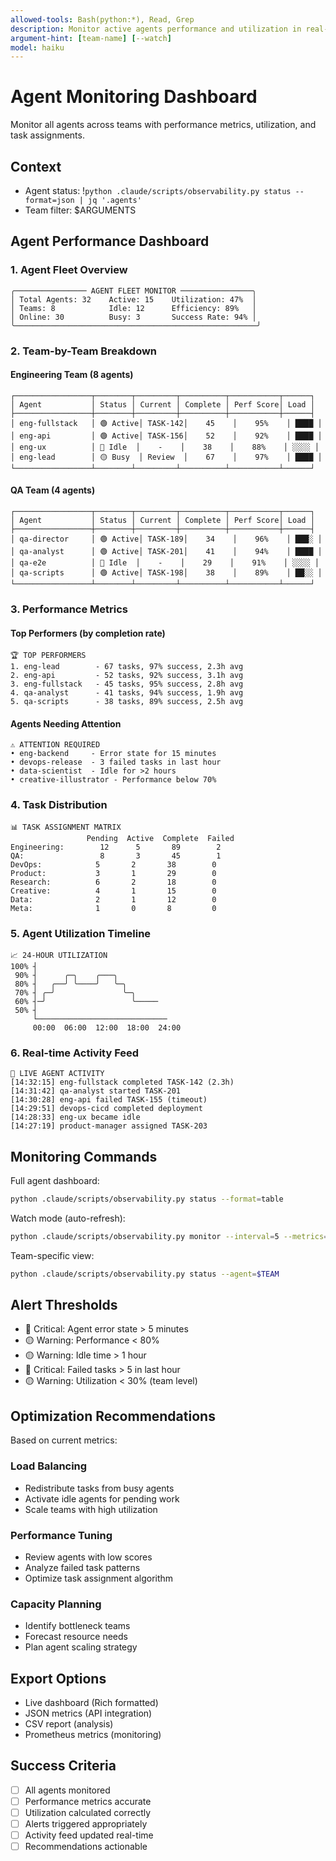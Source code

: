 ```yaml
---
allowed-tools: Bash(python:*), Read, Grep
description: Monitor active agents performance and utilization in real-time
argument-hint: [team-name] [--watch]
model: haiku
---
```


# Agent Monitoring Dashboard

Monitor all agents across teams with performance metrics, utilization, and task assignments.

## Context
- Agent status: !`python .claude/scripts/observability.py status --format=json | jq '.agents'`
- Team filter: $ARGUMENTS

## Agent Performance Dashboard

### 1. Agent Fleet Overview
```
╭──────────────── AGENT FLEET MONITOR ────────────────╮
│ Total Agents: 32    Active: 15    Utilization: 47%  │
│ Teams: 8            Idle: 12      Efficiency: 89%   │
│ Online: 30          Busy: 3       Success Rate: 94% │
╰──────────────────────────────────────────────────────╯
```

### 2. Team-by-Team Breakdown

#### Engineering Team (8 agents)
```
┌─────────────────┬────────┬─────────┬──────────┬───────────┬──────┐
│ Agent           │ Status │ Current │ Complete │ Perf Score│ Load │
├─────────────────┼────────┼─────────┼──────────┼───────────┼──────┤
│ eng-fullstack   │ 🟢 Active│ TASK-142│    45    │    95%    │ ████ │
│ eng-api         │ 🟢 Active│ TASK-156│    52    │    92%    │ ████ │
│ eng-ux          │ 🔵 Idle  │    -    │    38    │    88%    │ ░░░░ │
│ eng-lead        │ 🟡 Busy  │ Review  │    67    │    97%    │ ████ │
└─────────────────┴────────┴─────────┴──────────┴───────────┴──────┘
```

#### QA Team (4 agents)
```
┌─────────────────┬────────┬─────────┬──────────┬───────────┬──────┐
│ Agent           │ Status │ Current │ Complete │ Perf Score│ Load │
├─────────────────┼────────┼─────────┼──────────┼───────────┼──────┤
│ qa-director     │ 🟢 Active│ TASK-189│    34    │    96%    │ ███░ │
│ qa-analyst      │ 🟢 Active│ TASK-201│    41    │    94%    │ ████ │
│ qa-e2e          │ 🔵 Idle  │    -    │    29    │    91%    │ ░░░░ │
│ qa-scripts      │ 🟢 Active│ TASK-198│    38    │    89%    │ ██░░ │
└─────────────────┴────────┴─────────┴──────────┴───────────┴──────┘
```

### 3. Performance Metrics

#### Top Performers (by completion rate)
```
🏆 TOP PERFORMERS
1. eng-lead        - 67 tasks, 97% success, 2.3h avg
2. eng-api         - 52 tasks, 92% success, 3.1h avg
3. eng-fullstack   - 45 tasks, 95% success, 2.8h avg
4. qa-analyst      - 41 tasks, 94% success, 1.9h avg
5. qa-scripts      - 38 tasks, 89% success, 2.5h avg
```

#### Agents Needing Attention
```
⚠️ ATTENTION REQUIRED
• eng-backend     - Error state for 15 minutes
• devops-release  - 3 failed tasks in last hour
• data-scientist  - Idle for >2 hours
• creative-illustrator - Performance below 70%
```

### 4. Task Distribution

```
📊 TASK ASSIGNMENT MATRIX
                 Pending  Active  Complete  Failed
Engineering:        12      5       89        2
QA:                 8       3       45        1
DevOps:            5       2       38        0
Product:           3       1       29        0
Research:          6       2       18        0
Creative:          4       1       15        0
Data:              2       1       12        0
Meta:              1       0       8         0
```

### 5. Agent Utilization Timeline

```
📈 24-HOUR UTILIZATION
100% ┤
 90% ┤      ╭─╮    ╭───╮
 80% ┤   ╭──╯ ╰────╯   ╰─╮
 70% ┤ ╭─╯               ╰─╮
 60% ┤─╯                   ╰─────
 50% ┤
     └─────────────────────────────
     00:00  06:00  12:00  18:00  24:00
```

### 6. Real-time Activity Feed

```
🔄 LIVE AGENT ACTIVITY
[14:32:15] eng-fullstack completed TASK-142 (2.3h)
[14:31:42] qa-analyst started TASK-201
[14:30:28] eng-api failed TASK-155 (timeout)
[14:29:51] devops-cicd completed deployment
[14:28:33] eng-ux became idle
[14:27:19] product-manager assigned TASK-203
```

## Monitoring Commands

Full agent dashboard:
```bash
python .claude/scripts/observability.py status --format=table
```

Watch mode (auto-refresh):
```bash
python .claude/scripts/observability.py monitor --interval=5 --metrics=agents
```

Team-specific view:
```bash
python .claude/scripts/observability.py status --agent=$TEAM
```

## Alert Thresholds

- 🔴 Critical: Agent error state > 5 minutes
- 🟡 Warning: Performance < 80%
- 🟡 Warning: Idle time > 1 hour
- 🔴 Critical: Failed tasks > 5 in last hour
- 🟡 Warning: Utilization < 30% (team level)

## Optimization Recommendations

Based on current metrics:

### Load Balancing
- Redistribute tasks from busy agents
- Activate idle agents for pending work
- Scale teams with high utilization

### Performance Tuning
- Review agents with low scores
- Analyze failed task patterns
- Optimize task assignment algorithm

### Capacity Planning
- Identify bottleneck teams
- Forecast resource needs
- Plan agent scaling strategy

## Export Options

- Live dashboard (Rich formatted)
- JSON metrics (API integration)
- CSV report (analysis)
- Prometheus metrics (monitoring)

## Success Criteria

- [ ] All agents monitored
- [ ] Performance metrics accurate
- [ ] Utilization calculated correctly
- [ ] Alerts triggered appropriately
- [ ] Activity feed updated real-time
- [ ] Recommendations actionable